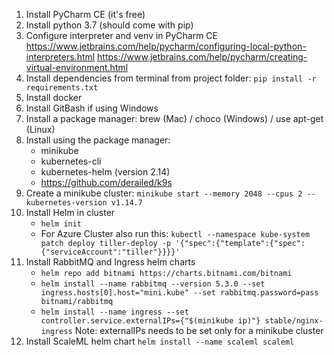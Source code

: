 1. Install PyCharm CE (it's free)
2. Install python 3.7 (should come with pip)
3. Configure interpreter and venv in PyCharm CE 
https://www.jetbrains.com/help/pycharm/configuring-local-python-interpreters.html
https://www.jetbrains.com/help/pycharm/creating-virtual-environment.html
4. Install dependencies from terminal from project folder:
```pip install -r requirements.txt```
5. Install docker
6. Install GitBash if using Windows
7. Install a package manager: brew (Mac) / choco (Windows) / use apt-get (Linux)
8. Install using the package manager:
    - minikube
    - kubernetes-cli
    - kubernetes-helm (version 2.14)
    - https://github.com/derailed/k9s
9. Create a minikube cluster:
```minikube start --memory 2048 --cpus 2 --kubernetes-version v1.14.7```
10. Install Helm in cluster
    - ```helm init```
    - For Azure Cluster also run this: ```kubectl --namespace kube-system patch deploy tiller-deploy -p '{"spec":{"template":{"spec":{"serviceAccount":"tiller"}}}}'```
11. Install RabbitMQ and Ingress helm charts
    - ```helm repo add bitnami https://charts.bitnami.com/bitnami```
    - ```helm install --name rabbitmq --version 5.3.0 --set ingress.hosts[0].host="mini.kube" --set rabbitmq.password=pass bitnami/rabbitmq```
    - ```helm install --name ingress --set controller.service.externalIPs={"$(minikube ip)"} stable/nginx-ingress```  Note: externalIPs needs to be set only for a minikube cluster
12. Install ScaleML helm chart
```helm install --name scaleml scaleml```